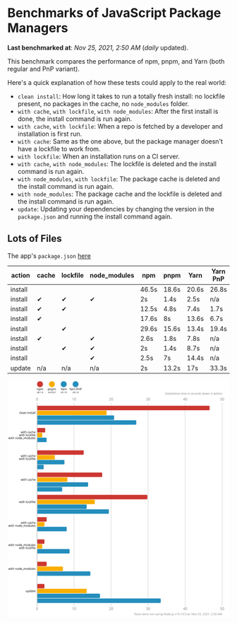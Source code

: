 # Benchmarks of JavaScript Package Managers

**Last benchmarked at**: _Nov 25, 2021, 2:50 AM_ (_daily_ updated).

This benchmark compares the performance of npm, pnpm, and Yarn (both regular and PnP variant).

Here's a quick explanation of how these tests could apply to the real world:

- `clean install`: How long it takes to run a totally fresh install: no lockfile present, no packages in the cache, no `node_modules` folder.
- `with cache`, `with lockfile`, `with node_modules`: After the first install is done, the install command is run again.
- `with cache`, `with lockfile`: When a repo is fetched by a developer and installation is first run.
- `with cache`: Same as the one above, but the package manager doesn't have a lockfile to work from.
- `with lockfile`: When an installation runs on a CI server.
- `with cache`, `with node_modules`: The lockfile is deleted and the install command is run again.
- `with node_modules`, `with lockfile`: The package cache is deleted and the install command is run again.
- `with node_modules`: The package cache and the lockfile is deleted and the install command is run again.
- `update`: Updating your dependencies by changing the version in the `package.json` and running the install command again.

## Lots of Files

The app's `package.json` [here](https://github.com/pnpm/pnpm.github.io/blob/main/benchmarks/fixtures/alotta-files/package.json)

| action  | cache | lockfile | node_modules| npm | pnpm | Yarn | Yarn PnP |
| ---     | ---   | ---      | ---         | --- | ---  | ---  | ---      |
| install |       |          |             | 46.5s | 18.6s | 20.6s | 26.8s |
| install | ✔     | ✔        | ✔           | 2s | 1.4s | 2.5s | n/a |
| install | ✔     | ✔        |             | 12.5s | 4.8s | 7.4s | 1.7s |
| install | ✔     |          |             | 17.6s | 8s | 13.6s | 6.7s |
| install |       | ✔        |             | 29.6s | 15.6s | 13.4s | 19.4s |
| install | ✔     |          | ✔           | 2.6s | 1.8s | 7.8s | n/a |
| install |       | ✔        | ✔           | 2s | 1.4s | 8.7s | n/a |
| install |       |          | ✔           | 2.5s | 7s | 14.4s | n/a |
| update  | n/a | n/a | n/a | 2s | 13.2s | 17s | 33.3s |

![Graph of the alotta-files results](../../static/img/benchmarks/alotta-files.svg)